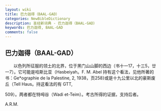 ```yaml
---
layout: wiki
title: 巴力迦得（BAAL-GAD）
categories: NewBibleDictionary
description: 圣经新词典 - 巴力迦得（BAAL-GAD）
keywords: 巴力迦得, BAAL-GAD
comments: false
---
```


## 巴力迦得（BAAL-GAD）

　　以色列所征服的领土的北界，位于黑门山山脚的西边（书十一17，十三5，廿一7）。它可能是哈斯比亚（Hasbeiyah。F. M. Abel 持有这个看法，见他所著的书：Ge*ographie de la Palestine, 2, 1938，页258}或是十九公里以北的豪斯废丘（Tell Haus。持这看法的有 GTT,

509）。两者都在特呣谷（Wadi et-Teim）。考古所得的证据，支持后者。

A.R.M.






